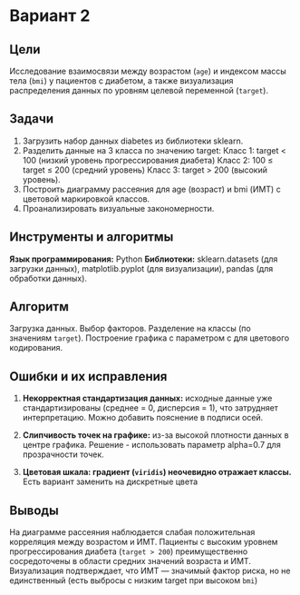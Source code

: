 # Вариант 2
## Цели
Исследование взаимосвязи между возрастом (`age`) и индексом массы тела (`bmi`) у пациентов с диабетом, а также визуализация распределения данных по уровням целевой переменной (`target`).

## Задачи
1. Загрузить набор данных diabetes из библиотеки sklearn.
2. Разделить данные на 3 класса по значению target:
Класс 1: target < 100 (низкий уровень прогрессирования диабета)
Класс 2: 100 ≤ target ≤ 200 (средний уровень)
Класс 3: target > 200 (высокий уровень).
3. Построить диаграмму рассеяния для age (возраст) и bmi (ИМТ) с цветовой маркировкой классов.
4. Проанализировать визуальные закономерности.

## Инструменты и алгоритмы
**Язык программирования:** Python
**Библиотеки:** sklearn.datasets (для загрузки данных), matplotlib.pyplot (для визуализации), pandas (для обработки данных).

## Алгоритм
Загрузка данных.
Выбор факторов.
Разделение на классы (по значениям `target`).
Построение графика с параметром c для цветового кодирования.

## Ошибки и их исправления
1. **Некорректная стандартизация данных:** исходные данные уже стандартизированы (среднее = 0, дисперсия = 1), что затрудняет интерпретацию. Можно добавить пояснение в подписи осей.

2. **Слипчивость точек на графике:** из-за высокой плотности данных в центре графика. Решение - использовать параметр alpha=0.7 для прозрачности точек.

3. **Цветовая шкала: градиент (`viridis`) неочевидно отражает классы.** Есть вариант заменить на дискретные цвета

## Выводы
На диаграмме рассеяния наблюдается слабая положительная корреляция между возрастом и ИМТ. Пациенты с высоким уровнем прогрессирования диабета (`target > 200`) преимущественно сосредоточены в области средних значений возраста и ИМТ. Визуализация подтверждает, что ИМТ — значимый фактор риска, но не единственный (есть выбросы с низким target при высоком `bmi`)
